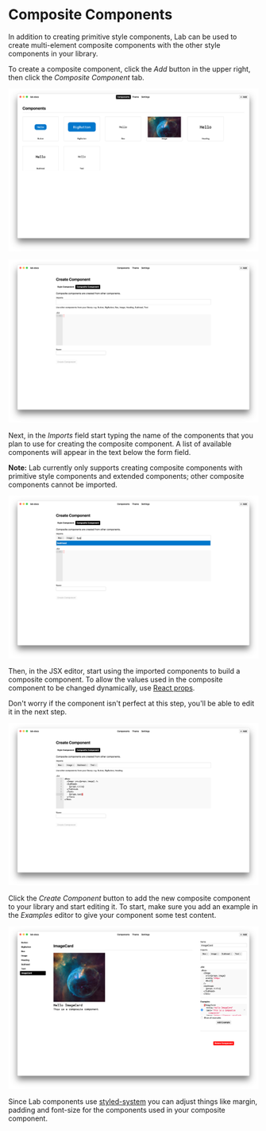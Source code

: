 
# Composite Components

In addition to creating primitive style components,
Lab can be used to create multi-element composite components
with the other style components in your library.

To create a composite component, click the *Add* button in the upper right,
then click the *Composite Component* tab.

![library view](images/composite-library.png)

![composite component tab](images/composite-tab.png)

Next, in the *Imports* field start typing the name of the components that
you plan to use for creating the composite component.
A list of available components will appear in the text below the form field.

**Note:** Lab currently only supports creating composite components with primitive style components and extended components;
other composite components cannot be imported.

![composite component imports field](images/composite-imports.png)

Then, in the JSX editor, start using the imported components to build a composite component.
To allow the values used in the composite component to be changed dynamically, use [React props][react-props].

Don't worry if the component isn't perfect at this step, you'll be able to edit it in the next step.

![composite component JSX field](images/composite-jsx.png)

Click the *Create Component* button to add the new composite component to your library
and start editing it.
To start, make sure you add an example in the *Examples* editor to give your component some test content.

![composite component examples](images/composite-examples.png)

Since Lab components use [styled-system][system] you can adjust things like margin, padding and font-size for the components
used in your composite component.



[system]: https://github.com/jxnblk/styled-system
[react-props]: https://reactjs.org/docs/components-and-props.html
